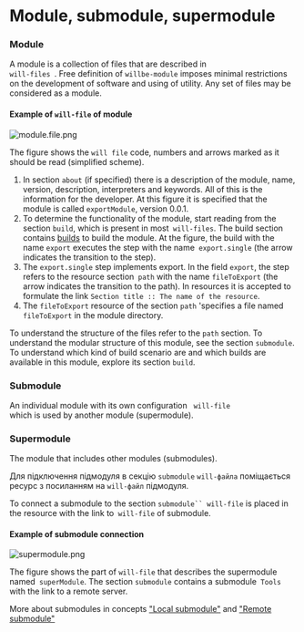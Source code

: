 # Module, submodule, supermodule

### Module

A module is a collection of files that are described in <code> will-files </code>.
Free definition of `willbe-module` imposes minimal restrictions on the development of software and using of utility. Any set of files may be considered as a module.

#### Example of `will-file` of module

![module.file.png](./Images/module.file.png)

The figure shows the `will file` code, numbers and arrows marked as it should be read (simplified scheme).
1. In section `about` (if specified) there is a description of the module, name, version, description, interpreters and keywords. All of this is the information for the developer. At this figure it is specified that the module is called `exportModule`, version 0.0.1.
2. To determine the functionality of the module, start reading from the section `build`, which is present in most` will-files`. The build section contains [builds](ResourceBuild.md) to build the module. At the figure, the build with the name `export` executes the step with the name` export.single` (the arrow indicates the transition to the step).
3. The `export.single` step implements export. In the field `export`, the step refers to the resource section` path` with the name `fileToExport` (the arrow indicates the transition to the path). In resources it is accepted to formulate the link `Section title :: The name of the resource`.
4. The `fileToExport` resource of the section `path` 'specifies a file named` fileToExport` in the module directory.

To understand the structure of the files refer to the `path` section. To understand the modular structure of this module, see the section `submodule`. To understand which kind of build scenario are and which builds are available in this module, explore its section `build`.

### Submodule

An individual module with its own configuration <code> will-file </code> which is used by another module (supermodule).

### Supermodule

The module that includes other modules (submodules).

Для підключення підмодуля в секцію `submodule` `will-файлa` поміщається ресурс з посиланням на `will-файл` підмодуля.  

To connect a submodule to the section `submodule`` will-file` is placed in the resource with the link to` will-file` of submodule.

#### Example of submodule connection

![supermodule.png](./Images/supermodule.png)

The figure shows the part of `will-file` that describes the supermodule named` superModule`. The section `submodule` contains a submodule` Tools` with the link to a remote server.

More about submodules in concepts ["Local submodule"](SubmodulesLocalAndRemote.md#Local-submodule) and ["Remote submodule"](SubmodulesLocalAndRemote.md#Remote-submodule)
